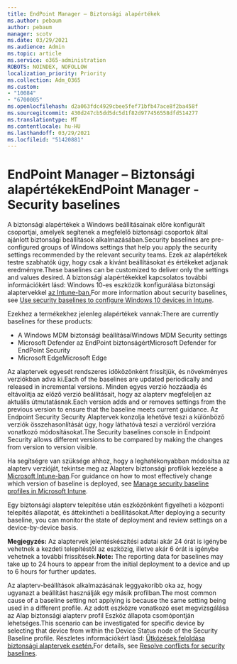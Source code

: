 ```yaml
---
title: EndPoint Manager – Biztonsági alapértékek
ms.author: pebaum
author: pebaum
manager: scotv
ms.date: 03/29/2021
ms.audience: Admin
ms.topic: article
ms.service: o365-administration
ROBOTS: NOINDEX, NOFOLLOW
localization_priority: Priority
ms.collection: Adm_O365
ms.custom:
- "10084"
- "6700005"
ms.openlocfilehash: d2a063fdc4929cbee5fef71bfb47ace8f2ba458f
ms.sourcegitcommit: 430d247cb5dd5dc5d1f82d977456558dfd514277
ms.translationtype: MT
ms.contentlocale: hu-HU
ms.lasthandoff: 03/29/2021
ms.locfileid: "51420881"
---
```

# <a name="endpoint-manager---security-baselines"></a><span data-ttu-id="0c0a4-102">EndPoint Manager – Biztonsági alapértékek</span><span class="sxs-lookup"><span data-stu-id="0c0a4-102">EndPoint Manager - Security baselines</span></span>

<span data-ttu-id="0c0a4-103">A biztonsági alapértékek a Windows beállításainak előre konfigurált csoportjai, amelyek segítenek a megfelelő biztonsági csoportok által ajánlott biztonsági beállítások alkalmazásában.</span><span class="sxs-lookup"><span data-stu-id="0c0a4-103">Security baselines are pre-configured groups of Windows settings that help you apply the security settings recommended by the relevant security teams.</span></span> <span data-ttu-id="0c0a4-104">Ezek az alapértékek testre szabhatók úgy, hogy csak a kívánt beállításokat és értékeket adjanak eredményre.</span><span class="sxs-lookup"><span data-stu-id="0c0a4-104">These baselines can be customized to deliver only the settings and values desired.</span></span> <span data-ttu-id="0c0a4-105">A biztonsági alapértékekkel kapcsolatos további információkért lásd: Windows 10-es eszközök konfigurálása biztonsági alaptervekkel [az Intune-ban.](https://docs.microsoft.com/mem/intune/protect/security-baselines)</span><span class="sxs-lookup"><span data-stu-id="0c0a4-105">For more information about security baselines, see [Use security baselines to configure Windows 10 devices in Intune](https://docs.microsoft.com/mem/intune/protect/security-baselines).</span></span>

<span data-ttu-id="0c0a4-106">Ezekhez a termékekhez jelenleg alapértékek vannak:</span><span class="sxs-lookup"><span data-stu-id="0c0a4-106">There are currently baselines for these products:</span></span>

- <span data-ttu-id="0c0a4-107">A Windows MDM biztonsági beállításai</span><span class="sxs-lookup"><span data-stu-id="0c0a4-107">Windows MDM Security settings</span></span>
- <span data-ttu-id="0c0a4-108">Microsoft Defender az EndPoint biztonságért</span><span class="sxs-lookup"><span data-stu-id="0c0a4-108">Microsoft Defender for EndPoint Security</span></span>
- <span data-ttu-id="0c0a4-109">Microsoft Edge</span><span class="sxs-lookup"><span data-stu-id="0c0a4-109">Microsoft Edge</span></span>

<span data-ttu-id="0c0a4-110">Az alaptervek egyesét rendszeres időközönként frissítjük, és növekményes verziókban adva ki.</span><span class="sxs-lookup"><span data-stu-id="0c0a4-110">Each of the baselines are updated periodically and released in incremental versions.</span></span> <span data-ttu-id="0c0a4-111">Minden egyes verzió hozzáadja és eltávolítja az előző verzió beállításait, hogy az alapterv megfeleljen az aktuális útmutatásnak.</span><span class="sxs-lookup"><span data-stu-id="0c0a4-111">Each version adds and or removes settings from the previous version to ensure that the baseline meets current guidance.</span></span> <span data-ttu-id="0c0a4-112">Az Endpoint Security Security Alaptervek konzolja lehetővé teszi a különböző verziók összehasonlítását úgy, hogy láthatóvá teszi a verzióról verzióra vonatkozó módosításokat.</span><span class="sxs-lookup"><span data-stu-id="0c0a4-112">The Security baselines console in Endpoint Security allows different versions to be compared by making the changes from version to version visible.</span></span>

<span data-ttu-id="0c0a4-113">Ha segítségre van szüksége ahhoz, hogy a leghatékonyabban módosítsa az alapterv verzióját, tekintse meg az Alapterv biztonsági profilok kezelése a [Microsoft Intune-ban](https://docs.microsoft.com/mem/intune/protect/security-baselines-configure).</span><span class="sxs-lookup"><span data-stu-id="0c0a4-113">For guidance on how to most effectively change which version of baseline is deployed, see [Manage security baseline profiles in Microsoft Intune](https://docs.microsoft.com/mem/intune/protect/security-baselines-configure).</span></span>

<span data-ttu-id="0c0a4-114">Egy biztonsági alapterv telepítése után eszközönként figyelheti a központi telepítés állapotát, és áttekintheti a beállításokat.</span><span class="sxs-lookup"><span data-stu-id="0c0a4-114">After deploying a security baseline, you can monitor the state of deployment and review settings on a device-by-device basis.</span></span>

<span data-ttu-id="0c0a4-115">**Megjegyzés:** Az alaptervek jelentéskészítési adatai akár 24 órát is igénybe vehetnek a kezdeti telepítéstől az eszközig, illetve akár 6 órát is igénybe vehetnek a további frissítések.</span><span class="sxs-lookup"><span data-stu-id="0c0a4-115">**Note:** The reporting data for baselines may take up to 24 hours to appear from the initial deployment to a device and up to 6 hours for further updates.</span></span> 

<span data-ttu-id="0c0a4-116">Az alapterv-beállítások alkalmazásának leggyakoribb oka az, hogy ugyanazt a beállítást használják egy másik profilban.</span><span class="sxs-lookup"><span data-stu-id="0c0a4-116">The most common cause of a baseline setting not applying is because the same setting being used in a different profile.</span></span> <span data-ttu-id="0c0a4-117">Az adott eszközre vonatkozó eset megvizsgálása az Alap biztonsági alapterv profil Eszköz állapota csomópontján lehetséges.</span><span class="sxs-lookup"><span data-stu-id="0c0a4-117">This scenario can be investigated for specific device by selecting that device from within the Device Status node of the Security Baseline profile.</span></span> <span data-ttu-id="0c0a4-118">Részletes információkért lásd: [Ütközések feloldása biztonsági alaptervek esetén.](https://docs.microsoft.com/mem/intune/protect/security-baselines-monitor#resolve-conflicts-for-security-baselines)</span><span class="sxs-lookup"><span data-stu-id="0c0a4-118">For details, see [Resolve conflicts for security baselines](https://docs.microsoft.com/mem/intune/protect/security-baselines-monitor#resolve-conflicts-for-security-baselines).</span></span>